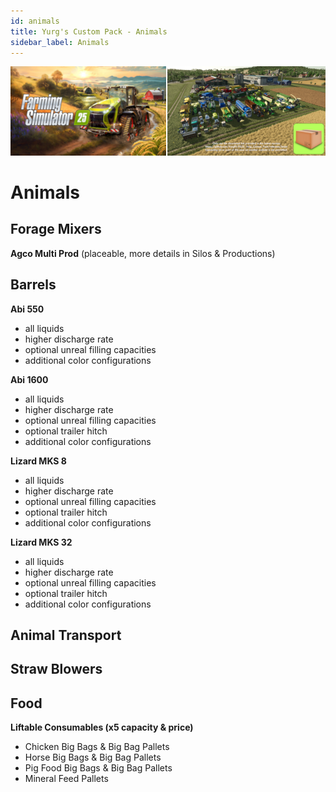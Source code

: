 ```yaml
---
id: animals
title: Yurg's Custom Pack - Animals
sidebar_label: Animals
---
```

[![](modHeader.png)](modScreen.png)
# Animals

## Forage Mixers

**Agco Multi Prod** (placeable, more details in Silos & Productions)

## Barrels

**Abi 550**
- all liquids
- higher discharge rate
- optional unreal filling capacities
- additional color configurations

**Abi 1600**
- all liquids
- higher discharge rate
- optional unreal filling capacities
- optional trailer hitch
- additional color configurations

**Lizard MKS 8**
- all liquids
- higher discharge rate
- optional unreal filling capacities
- optional trailer hitch
- additional color configurations

**Lizard MKS 32**
- all liquids
- higher discharge rate
- optional unreal filling capacities
- optional trailer hitch
- additional color configurations

## Animal Transport



## Straw Blowers



## Food

**Liftable Consumables (x5 capacity & price)**
- Chicken Big Bags & Big Bag Pallets
- Horse Big Bags & Big Bag Pallets
- Pig Food Big Bags & Big Bag Pallets
- Mineral Feed Pallets
